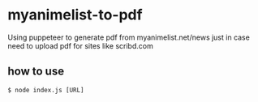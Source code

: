 # myanimelist-to-pdf
Using puppeteer to generate pdf from myanimelist.net/news just in case need to upload pdf for sites like scribd.com

## how to use

```terminal
$ node index.js [URL]
```

